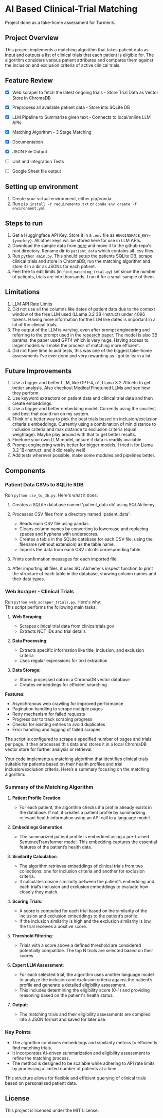 ﻿# AI Based Clinical-Trial Matching

Project done as a take-home assessment for Turmerik.

## Project Overview

This project implements a matching algorithm that takes patient data as input and outputs a list of clinical trials that each patient is eligible for. The algorithm considers various patient attributes and compares them against the inclusion and exclusion criteria of active clinical trials.

## Feature Review
- [x] Web scraper to fetch the latest ongoing trials - Store Trial Data as Vector Store in ChromaDB
- [x] Preprocess all available patient data - Store into SQLite DB
- [x] LLM Pipeline to Summarize given text - Connects to local/online LLM APIs
- [x] Matching Algorithm - 3 Stage Matching
- [x] Documentation
- [x] JSON File Output 
- [ ] Unit and Integration Tests
- [ ] Google Sheet file output


## Setting up environment
1. Create your virtual environment, either pip/conda.
2. Run `pip install -r requirements.txt` or `conda env create -f environment.yml`

## Steps to run
1. Get a Huggingface API Key. Store it in a `.env` file as `HUGGINGFACE_KEY={yourkey}`. All other keys will be stored here for use in LLM APIs.
2. Download the sample data from [here](https://mitre.box.com/shared/static/aw9po06ypfb9hrau4jamtvtz0e5ziucz.zip) and move it to the github repo's root directory. Rename dir to `patient_data` which contains all .csv files.
3. Run `python main.py`. This should setup the patients SQLite DB, scrape clinical trials and store in ChromaDB, run the matching algorithm and store it in a dir as JSONs for each patient.
4. Feel free to edit limits (in `find_matching_trial.py`) set since the number of patients, trials are into thousands, I run it for a small sample of them.

## Limitations
1. LLM API Rate Limits
2. Did not use all the columns like dates of patient data due to the context window of the free LLM used (LLama 3.2 3B-Instruct) under 4096 tokens. Having more information for the LLM like dates is important in a lot of the clinical trials.
3. The output of the LLM is varying, even after prompt engineering and referring to the prompt used in the [research paper](https://arxiv.org/pdf/2402.05125). The model is also 3B params, the paper used GPT4 which is very huge. Having access to larger models will make the process of matching more efficient.
4. Did not have time to add tests, this was one of the biggest take-home assessments I've ever done and very rewarding as I got to learn a lot.

## Future Improvements
1. Use a bigger and better LLM, like GPT-4, o1, Llama 3.2 70b etc to get better analysis. Also checkout Medical Finetuned LLMs and see how they perform.
2. Use keyword extractors on patient data and clinical trial data and then create embeddings.
3. Use a bigger and better embedding model. Currently using the smallest and best that could run on my system.
4. Think of a better way to pick the best trials based on inclusion/exclusion criteria's embeddings. Currently using a combination of min distance to inclusion criteria and max distance to exclusion criteria (equal weightage). Maybe play around with that to get better results.
5. Finetune your own LLM model, unsure if data is readily available.
6. Prompt engineering works better for bigger models, I tried it for Llama 3.2 1B-instruct, and it did really well!
7. Add tests wherever possible, make some modules and pipelines better.

## Components
### Patient Data CSVs to SQLite RDB
Run `python csv_to_db.py`. Here's what it does:
1. Creates a SQLite database named 'patient_data.db' using SQLAlchemy.
2. Processes CSV files from a directory named 'patient_data':
    - Reads each CSV file using pandas.
    - Cleans column names by converting to lowercase and replacing spaces and hyphens with underscores.
    - Creates a table in the SQLite database for each CSV file, using the filename (without extension) as the table name.
    - Imports the data from each CSV into its corresponding table.

3. Prints confirmation messages for each imported file.
4. After importing all files, it uses SQLAlchemy's inspect function to print the structure of each table in the database, showing column names and their data types.

### Web Scraper - Clinical Trials
Run `python web_scraper_trials.py`. Here's why:<br>
This script performs the following main tasks:

1. **Web Scraping**: 
   - Scrapes clinical trial data from clinicaltrials.gov
   - Extracts NCT IDs and trial details

2. **Data Processing**:
   - Extracts specific information like title, inclusion, and exclusion criteria
   - Uses regular expressions for text extraction

3. **Data Storage**:
   - Stores processed data in a ChromaDB vector database
   - Creates embeddings for efficient searching

**Features**:

- Asynchronous web crawling for improved performance
- Pagination handling to scrape multiple pages
- Retry mechanism for failed requests
- Progress bar to track scraping progress
- Checks for existing entries to avoid duplicates
- Error handling and logging of failed scrapes


The script is configured to scrape a specified number of pages and trials per page. It then processes this data and stores it in a local ChromaDB vector store for further analysis or retrieval.

Your code implements a matching algorithm that identifies clinical trials suitable for patients based on their health profiles and trial inclusion/exclusion criteria. Here’s a summary focusing on the matching algorithm:

### Summary of the Matching Algorithm

1. **Patient Profile Creation**: 
   - For each patient, the algorithm checks if a profile already exists in the database. If not, it creates a patient profile by summarizing relevant health information using an API call to a language model.

2. **Embeddings Generation**: 
   - The summarized patient profile is embedded using a pre-trained SentenceTransformer model. This embedding captures the essential features of the patient’s health data.

3. **Similarity Calculation**: 
   - The algorithm retrieves embeddings of clinical trials from two collections: one for inclusion criteria and another for exclusion criteria. 
   - It calculates cosine similarity between the patient’s embedding and each trial’s inclusion and exclusion embeddings to evaluate how closely they match.

4. **Scoring Trials**: 
   - A score is computed for each trial based on the similarity of the inclusion and exclusion embeddings to the patient’s profile. 
   - If the inclusion similarity is high and the exclusion similarity is low, the trial receives a positive score.

5. **Threshold Filtering**: 
   - Trials with a score above a defined threshold are considered potentially compatible. The top N trials are selected based on their scores.

6. **Expert LLM Assessment**: 
   - For each selected trial, the algorithm uses another language model to analyze the inclusion and exclusion criteria against the patient’s profile and generate a detailed eligibility assessment. 
   - This includes determining the eligibility score (0-1) and providing reasoning based on the patient's health status.

7. **Output**: 
   - The matching trials and their eligibility assessments are compiled into a JSON format and saved for later use.

### Key Points
- The algorithm combines embeddings and similarity metrics to efficiently find matching trials.
- It incorporates AI-driven summarization and eligibility assessment to refine the matching process.
- The method is designed to be scalable while adhering to API rate limits by processing a limited number of patients at a time. 

This structure allows for flexible and efficient querying of clinical trials based on personalized patient data.

## License

This project is licensed under the MIT License.
